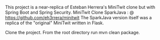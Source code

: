 This project is a near-replica of Esteban Herrera's MiniTwit clone but with Spring Boot and Spring Security.
MiniTwit Clone SparkJava : @ https://github.com/eh3rrera/minitwit
The SparkJava version itself was a replica of the "original" MiniTwit written in Flask.

Clone the project.
From the root directory run mvn clean package.
